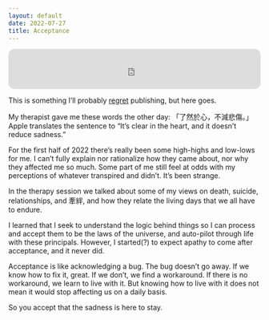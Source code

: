 ```yaml
---
layout: default
date: 2022-07-27
title: Acceptance
---
```


<iframe style="border-radius:12px" src="https://open.spotify.com/embed/track/4pOGX8Xh7T4ytbiJjZ85lk?utm_source=generator&theme=0" width="100%" height="80" frameBorder="0" allowfullscreen="" allow="autoplay; clipboard-write; encrypted-media; fullscreen; picture-in-picture"></iframe>

This is something I’ll probably [regret](https://twitter.com/dumbricardo/status/1550937088039694336) publishing, but here goes.

My therapist gave me these words the other day: 「了然於心，不減悲傷。」 Apple translates the sentence to “It’s clear in the heart, and it doesn’t reduce sadness.”

For the first half of 2022 there’s really been some high-highs and low-lows for me. I can’t fully explain nor rationalize how they came about, nor why they affected me so much. Some part of me still feel at odds with my perceptions of whatever transpired and didn’t. It’s been strange.

In the therapy session we talked about some of my views on death, suicide, relationships, and 牽絆, and how they relate the living days that we all have to endure.

I learned that I seek to understand the logic behind things so I can process and accept them to be the laws of the universe, and auto-pilot through life with these principals. However, I started(?) to expect apathy to come after acceptance, and it never did.

Acceptance is like acknowledging a bug. The bug doesn’t go away. If we know how to fix it, great. If we don’t, we find a workaround. If there is no workaround, we learn to live with it. But knowing how to live with it does not mean it would stop affecting us on a daily basis.

So you accept that the sadness is here to stay.
